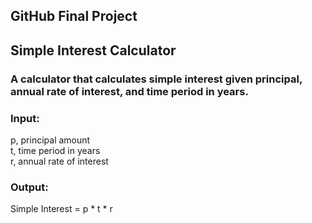 <h2>GitHub Final Project</h2>
<h2>Simple Interest Calculator</h2>
<h3>A calculator that calculates simple interest given principal, annual rate of interest, and time period in years.</h3>
<h3>Input:</h3>
   p, principal amount <br>
   t, time period in years <br>
   r, annual rate of interest 
   
<h3>Output:</h3>

   Simple Interest = p * t * r <br>
